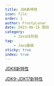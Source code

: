 ```yaml
---
title: JDK新特性
icon: file
order: 1
author: FrostyLunar
date: 2023-06-15 周四
category:
	- JavaSE阶段
tag:
	- Java基础
sticky: true
index: true
---
```



[JDK8新特性](01_JDK8新特性/JDK8新特性.md)

[JDK9-JDK17新特性](02_JDK9-JDK17新特性/JDK9-JDK17新特性.md)